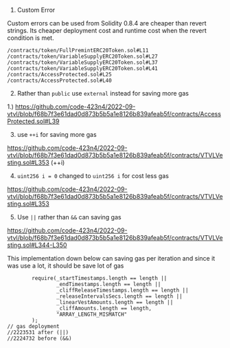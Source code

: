 1. Custom Error 

Custom errors can be used from Solidity 0.8.4 are cheaper than revert strings. Its cheaper deployment cost and runtime cost when the revert condition is met.

```
/contracts/token/FullPremintERC20Token.sol#L11
/contracts/token/VariableSupplyERC20Token.sol#L27
/contracts/token/VariableSupplyERC20Token.sol#L37
/contracts/token/VariableSupplyERC20Token.sol#L41
/contracts/AccessProtected.sol#L25
/contracts/AccessProtected.sol#L40
```

2. Rather than `public` use `external` instead for saving more gas

1.) https://github.com/code-423n4/2022-09-vtvl/blob/f68b7f3e61dad0d873b5b5a1e8126b839afeab5f/contracts/AccessProtected.sol#L39

3.  use `++i` for saving more gas

https://github.com/code-423n4/2022-09-vtvl/blob/f68b7f3e61dad0d873b5b5a1e8126b839afeab5f/contracts/VTVLVesting.sol#L353 (++i)

4. `uint256 i = 0` changed to `uint256 i` for cost less gas 

https://github.com/code-423n4/2022-09-vtvl/blob/f68b7f3e61dad0d873b5b5a1e8126b839afeab5f/contracts/VTVLVesting.sol#L353

5. Use `||` rather than `&&` can saving gas

https://github.com/code-423n4/2022-09-vtvl/blob/f68b7f3e61dad0d873b5b5a1e8126b839afeab5f/contracts/VTVLVesting.sol#L344-L350

This implementation down below can saving gas per iteration and since it was use a lot, it should be save lot of gas

```
        require(_startTimestamps.length == length ||
                _endTimestamps.length == length ||
                _cliffReleaseTimestamps.length == length ||
                _releaseIntervalsSecs.length == length ||
                _linearVestAmounts.length == length ||
                _cliffAmounts.length == length, 
                "ARRAY_LENGTH_MISMATCH"
        );  
// gas deployment
//2223531 after (||)
//2224732 before (&&)
```